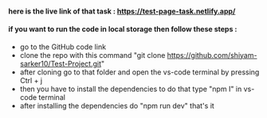#### here is the live link of that task : https://test-page-task.netlify.app/

 #### if you want to run the code in local storage then follow these steps :
 - go to the GitHub code link
 - clone the repo with this command "git clone https://github.com/shiyam-sarker10/Test-Project.git"
 - after cloning go to that folder and open the vs-code terminal by pressing <abbr>Ctrl + j<abbr>
 - then you have to install the dependencies to do that type "npm I" in vs-code terminal
 - after installing the dependencies do "npm run dev"
  that's it
